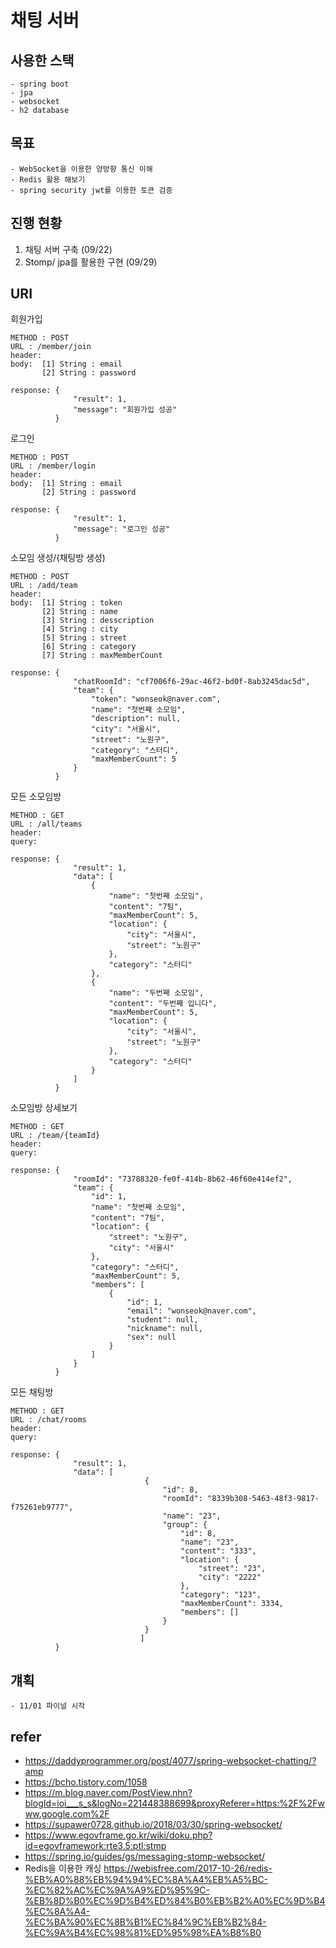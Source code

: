 # 채팅 서버 

## 사용한 스택
    - spring boot
    - jpa
    - websocket
    - h2 database
   
## 목표 
    - WebSocket을 이용한 양방향 통신 이해
    - Redis 활용 해보기
    - spring security jwt를 이용한 토큰 검증
   
## 진행 현황
1. 채팅 서버 구축  (09/22) 
2. Stomp/ jpa를 활용한 구현 (09/29)

## URI
회원가입
    
    METHOD : POST
    URL : /member/join
    header: 
    body:  [1] String : email
           [2] String : password
           
    response: {
                  "result": 1,
                  "message": "회원가입 성공"
              }
로그인
    
    METHOD : POST
    URL : /member/login
    header: 
    body:  [1] String : email
           [2] String : password
           
    response: {
                  "result": 1,
                  "message": "로그인 성공"
              }
              
소모임 생성/(채팅방 생성)

    METHOD : POST
    URL : /add/team
    header: 
    body:  [1] String : token
           [2] String : name
           [3] String : desscription
           [4] String : city
           [5] String : street
           [6] String : category
           [7] String : maxMemberCount 
           
    response: {
                  "chatRoomId": "cf7006f6-29ac-46f2-bd0f-8ab3245dac5d",
                  "team": {
                      "token": "wonseok@naver.com",
                      "name": "첫번째 소모임",
                      "description": null,
                      "city": "서울시",
                      "street": "노원구",
                      "category": "스터디",
                      "maxMemberCount": 5
                  }
              }

모든 소모임방

    METHOD : GET
    URL : /all/teams
    header: 
    query:
           
    response: {
                  "result": 1,
                  "data": [
                      {
                          "name": "첫번째 소모임",
                          "content": "7팀",
                          "maxMemberCount": 5,
                          "location": {
                              "city": "서울시",
                              "street": "노원구"
                          },
                          "category": "스터디"
                      },
                      {
                          "name": "두번째 소모임",
                          "content": "두번째 입니다",
                          "maxMemberCount": 5,
                          "location": {
                              "city": "서울시",
                              "street": "노원구"
                          },
                          "category": "스터디"
                      }     
                  ]
              }

소모임방 상세보기

    METHOD : GET
    URL : /team/{teamId}
    header: 
    query:
           
    response: {
                  "roomId": "73788320-fe0f-414b-8b62-46f60e414ef2",
                  "team": {
                      "id": 1,
                      "name": "첫번째 소모임",
                      "content": "7팀",
                      "location": {
                          "street": "노원구",
                          "city": "서울시"
                      },
                      "category": "스터디",
                      "maxMemberCount": 5,
                      "members": [
                          {
                              "id": 1,
                              "email": "wonseok@naver.com",
                              "student": null,
                              "nickname": null,
                              "sex": null
                          }
                      ]
                  }
              }

모든 채팅방

    METHOD : GET
    URL : /chat/rooms
    header: 
    query:
           
    response: {
                  "result": 1,
                  "data": [
                                  {
                                      "id": 8,
                                      "roomId": "8339b308-5463-48f3-9817-f75261eb9777",
                                      "name": "23",
                                      "group": {
                                          "id": 8,
                                          "name": "23",
                                          "content": "333",
                                          "location": {
                                              "street": "23",
                                              "city": "2222"
                                          },
                                          "category": "123",
                                          "maxMemberCount": 3334,
                                          "members": []
                                      }
                                  }
                                 ]
              }

## 걔획
    - 11/01 파이널 시작
## refer
- https://daddyprogrammer.org/post/4077/spring-websocket-chatting/?amp
- https://bcho.tistory.com/1058
- https://m.blog.naver.com/PostView.nhn?blogId=ioi___s_s&logNo=221448388699&proxyReferer=https:%2F%2Fwww.google.com%2F
- https://supawer0728.github.io/2018/03/30/spring-websocket/
- https://www.egovframe.go.kr/wiki/doku.php?id=egovframework:rte3.5:ptl:stmp
- https://spring.io/guides/gs/messaging-stomp-websocket/
- Redis을 이용한 캐싱
https://webisfree.com/2017-10-26/redis-%EB%A0%88%EB%94%94%EC%8A%A4%EB%A5%BC-%EC%82%AC%EC%9A%A9%ED%95%9C-%EB%8D%B0%EC%9D%B4%ED%84%B0%EB%B2%A0%EC%9D%B4%EC%8A%A4-%EC%BA%90%EC%8B%B1%EC%84%9C%EB%B2%84-%EC%9A%B4%EC%98%81%ED%95%98%EA%B8%B0